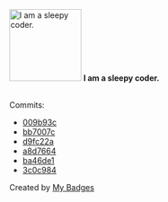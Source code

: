 <img src="https://my-badges.github.io/my-badges/sleepy-coder.png" alt="I am a sleepy coder." title="I am a sleepy coder." width="128">
<strong>I am a sleepy coder.</strong>
<br><br>

Commits:

- <a href="https://github.com/mmichie/m28/commit/009b93c804c3c25eca7117adca65d4723e205d2f">009b93c</a>
- <a href="https://github.com/mmichie/m28/commit/bb7007c3384317179a8ba98efe29598eb0c3fe3d">bb7007c</a>
- <a href="https://github.com/mmichie/m28/commit/d9fc22a2fd68f61b7636c6cd884943901730f672">d9fc22a</a>
- <a href="https://github.com/mmichie/m28/commit/a8d7664c1e15e6e270bfbe9514f12c9b3d779fb9">a8d7664</a>
- <a href="https://github.com/mmichie/dotfiles/commit/ba46de1f42ba03916ff334b5701cce9207d44986">ba46de1</a>
- <a href="https://github.com/mmichie/cardsharp/commit/3c0c98433d7408019ddb7bf20a9cb4d16d801408">3c0c984</a>


Created by <a href="https://github.com/my-badges/my-badges">My Badges</a>